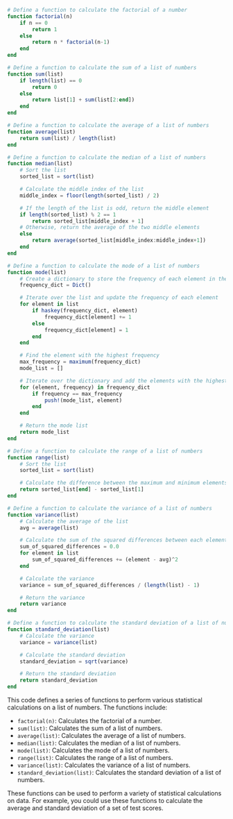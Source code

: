 ```julia
# Define a function to calculate the factorial of a number
function factorial(n)
    if n == 0
        return 1
    else
        return n * factorial(n-1)
    end
end

# Define a function to calculate the sum of a list of numbers
function sum(list)
    if length(list) == 0
        return 0
    else
        return list[1] + sum(list[2:end])
    end
end

# Define a function to calculate the average of a list of numbers
function average(list)
    return sum(list) / length(list)
end

# Define a function to calculate the median of a list of numbers
function median(list)
    # Sort the list
    sorted_list = sort(list)

    # Calculate the middle index of the list
    middle_index = floor(length(sorted_list) / 2)

    # If the length of the list is odd, return the middle element
    if length(sorted_list) % 2 == 1
        return sorted_list[middle_index + 1]
    # Otherwise, return the average of the two middle elements
    else
        return average(sorted_list[middle_index:middle_index+1])
    end
end

# Define a function to calculate the mode of a list of numbers
function mode(list)
    # Create a dictionary to store the frequency of each element in the list
    frequency_dict = Dict()

    # Iterate over the list and update the frequency of each element
    for element in list
        if haskey(frequency_dict, element)
            frequency_dict[element] += 1
        else
            frequency_dict[element] = 1
        end
    end

    # Find the element with the highest frequency
    max_frequency = maximum(frequency_dict)
    mode_list = []

    # Iterate over the dictionary and add the elements with the highest frequency to the mode list
    for (element, frequency) in frequency_dict
        if frequency == max_frequency
            push!(mode_list, element)
        end
    end

    # Return the mode list
    return mode_list
end

# Define a function to calculate the range of a list of numbers
function range(list)
    # Sort the list
    sorted_list = sort(list)

    # Calculate the difference between the maximum and minimum elements
    return sorted_list[end] - sorted_list[1]
end

# Define a function to calculate the variance of a list of numbers
function variance(list)
    # Calculate the average of the list
    avg = average(list)

    # Calculate the sum of the squared differences between each element and the average
    sum_of_squared_differences = 0.0
    for element in list
        sum_of_squared_differences += (element - avg)^2
    end

    # Calculate the variance
    variance = sum_of_squared_differences / (length(list) - 1)

    # Return the variance
    return variance
end

# Define a function to calculate the standard deviation of a list of numbers
function standard_deviation(list)
    # Calculate the variance
    variance = variance(list)

    # Calculate the standard deviation
    standard_deviation = sqrt(variance)

    # Return the standard deviation
    return standard_deviation
end
```

This code defines a series of functions to perform various statistical calculations on a list of numbers. The functions include:

* `factorial(n)`: Calculates the factorial of a number.
* `sum(list)`: Calculates the sum of a list of numbers.
* `average(list)`: Calculates the average of a list of numbers.
* `median(list)`: Calculates the median of a list of numbers.
* `mode(list)`: Calculates the mode of a list of numbers.
* `range(list)`: Calculates the range of a list of numbers.
* `variance(list)`: Calculates the variance of a list of numbers.
* `standard_deviation(list)`: Calculates the standard deviation of a list of numbers.

These functions can be used to perform a variety of statistical calculations on data. For example, you could use these functions to calculate the average and standard deviation of a set of test scores.